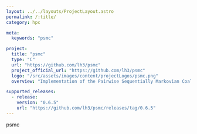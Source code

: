 ```yaml
---
layout: ../../layouts/ProjectLayout.astro
permalink: /:title/
category: hpc

meta:
  keywords: "psmc"

project:
  title: "psmc"
  type: "C"
  url: "https://github.com/lh3/psmc"
  project_official_url: "https://github.com/lh3/psmc"
  logo: "/src/assets/images/content/projectLogos/psmc.png"
  overview: "Implementation of the Pairwise Sequentially Markovian Coalescent (PSMC) model"

supported_releases:
  - release:
    version: "0.6.5"
    url: "https://github.com/lh3/psmc/releases/tag/0.6.5"
---
```


<p>psmc</p>
